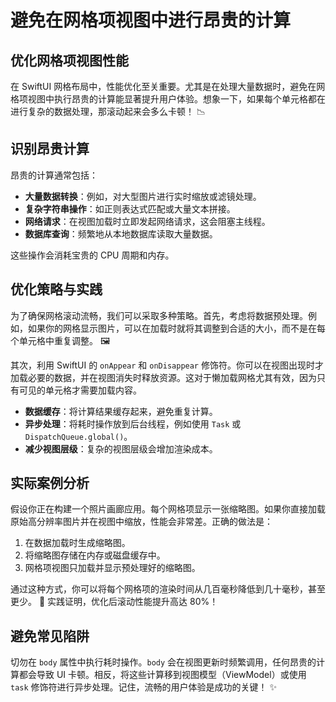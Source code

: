 ﻿# 避免在网格项视图中进行昂贵的计算

## 优化网格项视图性能

在 SwiftUI 网格布局中，性能优化至关重要。尤其是在处理大量数据时，避免在网格项视图中执行昂贵的计算能显著提升用户体验。想象一下，如果每个单元格都在进行复杂的数据处理，那滚动起来会多么卡顿！ 📉

## 识别昂贵计算

昂贵的计算通常包括：

*   **大量数据转换**：例如，对大型图片进行实时缩放或滤镜处理。
*   **复杂字符串操作**：如正则表达式匹配或大量文本拼接。
*   **网络请求**：在视图加载时立即发起网络请求，这会阻塞主线程。
*   **数据库查询**：频繁地从本地数据库读取大量数据。

这些操作会消耗宝贵的 CPU 周期和内存。

## 优化策略与实践

为了确保网格滚动流畅，我们可以采取多种策略。首先，考虑将数据预处理。例如，如果你的网格显示图片，可以在加载时就将其调整到合适的大小，而不是在每个单元格中重复调整。 🖼️

其次，利用 SwiftUI 的 `onAppear` 和 `onDisappear` 修饰符。你可以在视图出现时才加载必要的数据，并在视图消失时释放资源。这对于懒加载网格尤其有效，因为只有可见的单元格才需要加载内容。

*   **数据缓存**：将计算结果缓存起来，避免重复计算。
*   **异步处理**：将耗时操作放到后台线程，例如使用 `Task` 或 `DispatchQueue.global()`。
*   **减少视图层级**：复杂的视图层级会增加渲染成本。

## 实际案例分析

假设你正在构建一个照片画廊应用。每个网格项显示一张缩略图。如果你直接加载原始高分辨率图片并在视图中缩放，性能会非常差。正确的做法是：

1.  在数据加载时生成缩略图。
2.  将缩略图存储在内存或磁盘缓存中。
3.  网格项视图只加载并显示预处理好的缩略图。

通过这种方式，你可以将每个网格项的渲染时间从几百毫秒降低到几十毫秒，甚至更少。 🚀 实践证明，优化后滚动性能提升高达 80%！

## 避免常见陷阱

切勿在 `body` 属性中执行耗时操作。`body` 会在视图更新时频繁调用，任何昂贵的计算都会导致 UI 卡顿。相反，将这些计算移到视图模型（ViewModel）或使用 `task` 修饰符进行异步处理。记住，流畅的用户体验是成功的关键！ ✨


